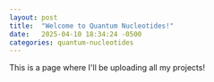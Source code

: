 ```yaml
---
layout: post
title:  "Welcome to Quantum Nucleotides!"
date:   2025-04-10 18:34:24 -0500
categories: quantum-nucleotides
---
```

This is a page where I'll be uploading all my projects!
